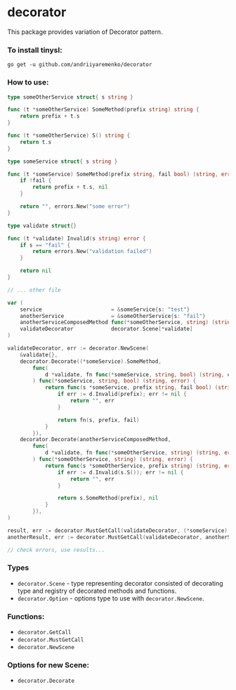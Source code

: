 # decorator

This package provides variation of Decorator pattern.

### To install tinysl:
`go get -u github.com/andriiyaremenko/decorator`

### How to use:
```go
type someOtherService struct{ s string }

func (t *someOtherService) SomeMethod(prefix string) string {
	return prefix + t.s
}

func (t *someOtherService) S() string {
	return t.s
}

type someService struct{ s string }

func (t *someService) SomeMethod(prefix string, fail bool) (string, error) {
	if !fail {
		return prefix + t.s, nil
	}

	return "", errors.New("some error")
}

type validate struct{}

func (t *validate) Invalid(s string) error {
	if s == "fail" {
		return errors.New("validation failed")
	}

	return nil
}

// ... other file

var (
	service                      = &someService{s: "test"}
	anotherService               = &someOtherService{s: "fail"}
	anotherServiceComposedMethod func(*someOtherService, string) (string, error)
	validateDecorator            decorator.Scene[*validate]
)

validateDecorator, err := decorator.NewScene(
	&validate{},
	decorator.Decorate((*someService).SomeMethod,
		func(
			d *validate, fn func(*someService, string, bool) (string, error),
		) func(*someService, string, bool) (string, error) {
			return func(s *someService, prefix string, fail bool) (string, error) {
				if err := d.Invalid(prefix); err != nil {
					return "", err
				}

				return fn(s, prefix, fail)
			}
		}),
	decorator.Decorate(anotherServiceComposedMethod,
		func(
			d *validate, fn func(*someOtherService, string) (string, error),
		) func(*someOtherService, string) (string, error) {
			return func(s *someOtherService, prefix string) (string, error) {
				if err := d.Invalid(s.S()); err != nil {
					return "", err
				}

				return s.SomeMethod(prefix), nil
			}
		}),
)

result, err := decorator.MustGetCall(validateDecorator, (*someService).SomeMethod)(service, "some ", false)
anotherResult, err := decorator.MustGetCall(validateDecorator, anotherServiceComposedMethod)(anotherService, "some ")

// check errors, use results...
```

### Types
 * `decorator.Scene` - type representing decorator consisted of decorating type and registry of decorated methods and functions.
 * `decorator.Option` - options type to use with `decorator.NewScene`.

### Functions:
 * `decorator.GetCall`
 * `decorator.MustGetCall`
 * `decorator.NewScene`

### Options for new Scene:
 * `decorator.Decorate`
